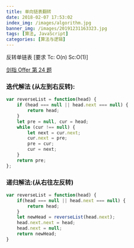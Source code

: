```yaml
---
title: 单向链表翻转
date: 2018-02-07 17:53:02
index_img: /images/algorithm.jpg
banner_img: /images/20191231163323.jpg
tags: [算法, JavaScript]
categories: [算法与逻辑]
---
```

反转单链表 [要求 Tc: O(n) Sc:O(1)] 

[剑指 Offer 第 24 题](https://leetcode-cn.com/problems/fan-zhuan-lian-biao-lcof/)

### **迭代解法 (从左到右反转):**

```js
var reverseList = function(head) {
    if (head === null || head.next === null) {
        return head;
    }
    let pre = null, cur = head;
    while (cur !== null) {
        let next = cur.next;
        cur.next = pre;
        pre = cur;
        cur = next;
    }
    return pre;
};

```

### **递归解法:(从右往左反转)**

```js
var reverseList = function(head) {
    if(head === null || head.next === null) {
        return head;
    }
    let newHead = reverseList(head.next);
    head.next.next = head;
    head.next = null;
    return newHead;
}
```
